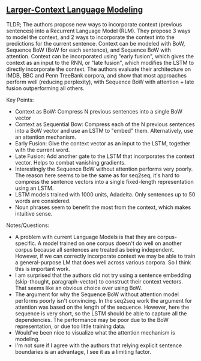 ## [Larger-Context Language Modeling](http://arxiv.org/abs/1511.03729)

TLDR; The authors propose new ways to incorporate context (previous sentences) into a Recurrent Language Model (RLM). They propose 3 ways to model the context, and 2 ways to incorporate the context into the predictions for the current sentence. Context can be modeled with BoW, Sequence BoW (BoW for each sentence), and Sequence BoW with attention. Context can be incorporated using "early fusion", which gives the context as an input to the RNN, or "late fusion", which modifies the LSTM to directly incorporate the context. The authors evaluate their architecture on IMDB, BBC and Penn TreeBank corpora, and show that most approaches perform well (reducing perplexity), with Sequence BoW with attention + late fusion outperforming all others.

Key Points:

- Context as BoW: Compress N previous sentences into a single BoW vector
- Context as Sequential Bow: Compress each of the N previous sentences into a BoW vector and use an LSTM to "embed" them. Alternatively, use an attention mechanism.
- Early Fusion: Give the context vector as an input to the LSTM, together with the current word.
- Late Fusion: Add another gate to the LSTM that incorporates the context vector. Helps to combat vanishing gradients.
- Interestingly the Sequence BoW without attention performs very poorly. The reason here seems to be the same as for seq2seq, it's hard to compress the sentence vectors into a single fixed-length representation using an LSTM.
- LSTM models trained with 1000 units, Adadelta. Only sentences up to 50 words are considered.
- Noun phrases seem to benefit the most from the context, which makes intuitive sense.


Notes/Questions:

- A problem with current Language Models is that they are corpus-specific. A model trained on one corpus doesn't do well on another corpus because all sentences are treated as being independent. However, if we can correctly incorporate context we may be able to train a general-purpose LM that does well across various corpora. So I think this is important work.
- I am surprised that the authors did not try using a sentence embedding (skip-thought, paragraph-vector) to construct their context vectors. That seems like an obvious choice over using BoW.
- The argument for why the Sequence BoW without attention model performs poorly isn't convincing. In the seq2seq work the argument for attention was based on the length of the sequence. However, here the sequence is very short, so the LSTM should be able to capture all the dependencies. The performance may be poor due to the BoW representation, or due too little training data.
- Would've been nice to visualize what the attention mechanism is modeling.
- I'm not sure if I agree with the authors that relying explicit sentence boundaries is an advantage, I see it as a limiting factor.